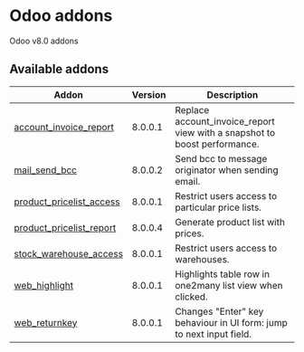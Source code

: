 # Odoo addons
Odoo v8.0 addons

## Available addons
| Addon  | Version | Description |
| ------ | ------- | ----------- |
| [account_invoice_report](./account_invoice_report) | 8.0.0.1 | Replace account_invoice_report view with a snapshot to boost performance. |
| [mail_send_bcc](./mail_send_bcc) | 8.0.0.2 | Send bcc to message originator when sending email.|
| [product_pricelist_access](./product_pricelist_access) | 8.0.0.1 | Restrict users access to particular price lists. |
| [product_pricelist_report](./product_pricelist_report) | 8.0.0.4 | Generate product list with prices. |
| [stock_warehouse_access](./stock_warehouse_access) | 8.0.0.1 | Restrict users access to warehouses. |
| [web_highlight](./web_highlight) | 8.0.0.1 | Highlights table row in one2many list view when clicked. |
| [web_returnkey](./web_returnkey) | 8.0.0.1 | Changes "Enter" key behaviour in UI form: jump to next input field. |

